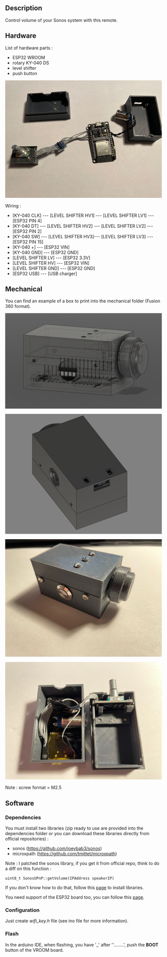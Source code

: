 ## Description ##

Control volume of your Sonos system with this remote.



## Hardware ##

List of hardware parts :

* ESP32 WROOM
* rotary KY-040 DS
* level shifter 
* push button



![sonos-remote-4](https://github.com/pebdev/sonos-remote/blob/master/img/sonos-remote-4.jpg)



Wiring :

- [KY-040 CLK] --- [LEVEL SHIFTER HV1] --- [LEVEL SHIFTER LV1] ---  [ESP32 PIN 4]
- [KY-040 DT] --- [LEVEL SHIFTER HV2] --- [LEVEL SHIFTER LV2] ---  [ESP32 PIN 2]
- [KY-040 SW] --- [LEVEL SHIFTER HV3]--- [LEVEL SHIFTER LV3] ---  [ESP32 PIN 15]
- [KY-040 +] --- [ESP32 VIN]
- [KY-040 GND] --- [ESP32 GND]
- [LEVEL SHIFTER LV] ---  [ESP32 3.3V]
- [LEVEL SHIFTER HV] ---  [ESP32 VIN]
- [LEVEL SHIFTER GND] ---  [ESP32 GND]
- [ESP32 USB] --- [USB charger]



## Mechanical

You can find an example of a box to print into the mechanical folder (Fusion 360 format).

![sonos-remote-1](https://github.com/pebdev/sonos-remote/blob/master/img/sonos-remote-1.PNG)

![sonos-remote-2](https://github.com/pebdev/sonos-remote/blob/master/img/sonos-remote-2.PNG)

![sonos-remote-3](https://github.com/pebdev/sonos-remote/blob/master/img/sonos-remote-3.jpg)



![sonos-remote-5](https://github.com/pebdev/sonos-remote/blob/master/img/sonos-remote-5.jpg)



Note : screw format = M2.5



## Software

### Dependencies ###

You must install two libraries (zip ready to use are provided into the dependencies folder or you can download these libraries directly from official repositories) :

* sonos (https://github.com/joeybab3/sonos)
* microxpath (https://github.com/tmittet/microxpath)

Note : I patched the sonos library, if you get it from official repo, think to do a diff on this function :

```
uint8_t SonosUPnP::getVolume(IPAddress speakerIP)
```

If you don't know how to do that, follow this [page](https://www.arduino.cc/en/guide/libraries) to install libraries.

You need support of the ESP32 board too, you can follow this [page](https://circuitdigest.com/microcontroller-projects/programming-esp32-with-arduino-ide).



### Configuration ###

Just create *wifi_key.h* file (see ino file for more information).



### Flash ###

In the arduino IDE, when flashing, you have '_' after ''........', push the **BOOT** button of the VROOM board.

